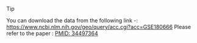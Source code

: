 >[!TIP]
> You can download the data from the following link -: https://www.ncbi.nlm.nih.gov/geo/query/acc.cgi?acc=GSE180666
Please refer to the paper : [PMID: 34497364](https://pubmed.ncbi.nlm.nih.gov/34497364)
